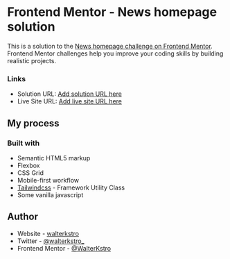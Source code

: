 # Frontend Mentor - News homepage solution

This is a solution to the [News homepage challenge on Frontend Mentor](https://www.frontendmentor.io/challenges/news-homepage-H6SWTa1MFl). Frontend Mentor challenges help you improve your coding skills by building realistic projects. 


### Links

- Solution URL: [Add solution URL here](https://github.com/WalterKstro/news-homepage)
- Live Site URL: [Add live site URL here](https://walterkstro.github.io/news-homepage/)

## My process

### Built with

- Semantic HTML5 markup
- Flexbox
- CSS Grid
- Mobile-first workflow
- [Tailwindcss](https://tailwindcss.com) - Framework Utility Class
- Some vanilla javascript


## Author

- Website - [walterkstro](https://walterkstro.me)
- Twitter - [@walterkstro_](https://twitter.com/walterkstro_)
- Frontend Mentor - [@WalterKstro](https://www.frontendmentor.io/profile/WalterKstro)

